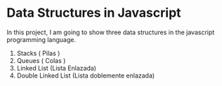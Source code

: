 # Data Structures in Javascript

In this project, I am going to show three data structures in the javascript programming language.

1. Stacks ( Pilas )
2. Queues ( Colas )
3. Linked List (Lista Enlazada)
4. Double Linked List (Lista doblemente enlazada)
